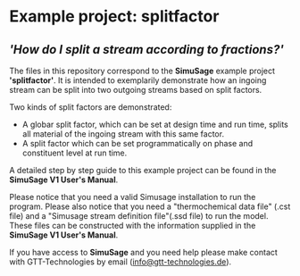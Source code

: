 # Example project: splitfactor 
## _'How do I split a stream according to fractions?'_

The files in this repository correspond to the __SimuSage__ example project __\'splitfactor\'__. It is intended to exemplarily demonstrate how an ingoing stream can be split into two outgoing streams based on split factors.

Two kinds of split factors are demonstrated:
- A globar split factor, which can be set at design time and run time, splits all material of the ingoing stream with this same factor.
- A split factor which can be set programmatically on phase and constituent level at run time. 

A detailed step by step guide to this example project can be found in the __SimuSage V1 User\'s Manual__.  

Please notice that you need a valid Simusage installation to run the program. Please also notice that you need a "thermochemical data file" (.cst file) and a "Simusage stream definition file"(.ssd file) to run the model. These files can be constructed with the information supplied in the __SimuSage V1 User\'s Manual__.

If you have access to __SimuSage__ and you need help please make contact with GTT-Technologies by email (info@gtt-technologies.de).
